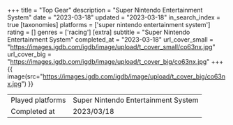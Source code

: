 +++
title = "Top Gear"
description = "Super Nintendo Entertainment System"
date = "2023-03-18"
updated = "2023-03-18"
in_search_index = true
[taxonomies]
platforms = ['super nintendo entertainment system']
rating = []
genres = ['racing']
[extra]
subtitle = "Super Nintendo Entertainment System"
completed_at = "2023-03-18"
url_cover_small = "https://images.igdb.com/igdb/image/upload/t_cover_small/co63nx.jpg"
url_cover_big = "https://images.igdb.com/igdb/image/upload/t_cover_big/co63nx.jpg"
+++
{{ image(src="https://images.igdb.com/igdb/image/upload/t_cover_big/co63nx.jpg") }}

|              |            |
| ------------ | ---------- |
| Played platforms    | Super Nintendo Entertainment System |
| Completed at | 2023/03/18 |

